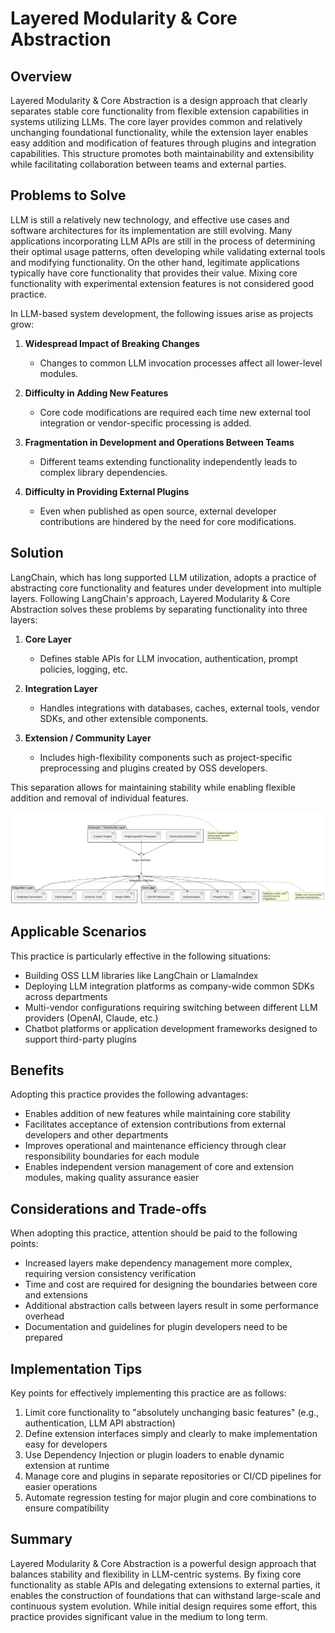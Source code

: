 # Layered Modularity & Core Abstraction

## Overview

Layered Modularity & Core Abstraction is a design approach that clearly separates stable core functionality from flexible extension capabilities in systems utilizing LLMs. The core layer provides common and relatively unchanging foundational functionality, while the extension layer enables easy addition and modification of features through plugins and integration capabilities. This structure promotes both maintainability and extensibility while facilitating collaboration between teams and external parties.

## Problems to Solve

LLM is still a relatively new technology, and effective use cases and software architectures for its implementation are still evolving. Many applications incorporating LLM APIs are still in the process of determining their optimal usage patterns, often developing while validating external tools and modifying functionality. On the other hand, legitimate applications typically have core functionality that provides their value. Mixing core functionality with experimental extension features is not considered good practice.

In LLM-based system development, the following issues arise as projects grow:

1. **Widespread Impact of Breaking Changes**
   - Changes to common LLM invocation processes affect all lower-level modules.

2. **Difficulty in Adding New Features**
   - Core code modifications are required each time new external tool integration or vendor-specific processing is added.

3. **Fragmentation in Development and Operations Between Teams**
   - Different teams extending functionality independently leads to complex library dependencies.

4. **Difficulty in Providing External Plugins**
   - Even when published as open source, external developer contributions are hindered by the need for core modifications.

## Solution

LangChain, which has long supported LLM utilization, adopts a practice of abstracting core functionality and features under development into multiple layers. Following LangChain's approach, Layered Modularity & Core Abstraction solves these problems by separating functionality into three layers:

1. **Core Layer**
   - Defines stable APIs for LLM invocation, authentication, prompt policies, logging, etc.

2. **Integration Layer**
   - Handles integrations with databases, caches, external tools, vendor SDKs, and other extensible components.

3. **Extension / Community Layer**
   - Includes high-flexibility components such as project-specific preprocessing and plugins created by OSS developers.

This separation allows for maintaining stability while enabling flexible addition and removal of individual features.

![img](uml/images/layered_modularity_and_core_abstraction_pattern.png)

## Applicable Scenarios

This practice is particularly effective in the following situations:

- Building OSS LLM libraries like LangChain or LlamaIndex
- Deploying LLM integration platforms as company-wide common SDKs across departments
- Multi-vendor configurations requiring switching between different LLM providers (OpenAI, Claude, etc.)
- Chatbot platforms or application development frameworks designed to support third-party plugins

## Benefits

Adopting this practice provides the following advantages:

- Enables addition of new features while maintaining core stability
- Facilitates acceptance of extension contributions from external developers and other departments
- Improves operational and maintenance efficiency through clear responsibility boundaries for each module
- Enables independent version management of core and extension modules, making quality assurance easier

## Considerations and Trade-offs

When adopting this practice, attention should be paid to the following points:

- Increased layers make dependency management more complex, requiring version consistency verification
- Time and cost are required for designing the boundaries between core and extensions
- Additional abstraction calls between layers result in some performance overhead
- Documentation and guidelines for plugin developers need to be prepared

## Implementation Tips

Key points for effectively implementing this practice are as follows:

1. Limit core functionality to "absolutely unchanging basic features" (e.g., authentication, LLM API abstraction)
2. Define extension interfaces simply and clearly to make implementation easy for developers
3. Use Dependency Injection or plugin loaders to enable dynamic extension at runtime
4. Manage core and plugins in separate repositories or CI/CD pipelines for easier operations
5. Automate regression testing for major plugin and core combinations to ensure compatibility

## Summary

Layered Modularity & Core Abstraction is a powerful design approach that balances stability and flexibility in LLM-centric systems. By fixing core functionality as stable APIs and delegating extensions to external parties, it enables the construction of foundations that can withstand large-scale and continuous system evolution. While initial design requires some effort, this practice provides significant value in the medium to long term.
